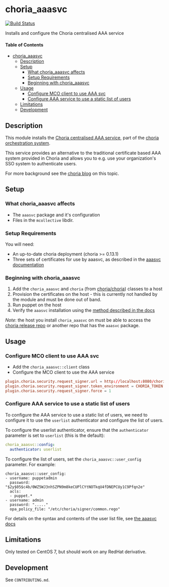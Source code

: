 # choria_aaasvc

[![Build Status](https://travis-ci.com/ExalDraen/puppet-choria_aaasvc.svg?branch=master)](https://travis-ci.com/ExalDraen/puppet-choria_aaasvc)

Installs and configure the Choria centralised AAA service

#### Table of Contents

<!-- markdown-toc start - Don't edit this section. Run M-x markdown-toc-refresh-toc -->

- [choria_aaasvc](#choriaaaasvc)
    - [Description](#description)
    - [Setup](#setup)
        - [What choria_aaasvc affects](#what-choriaaaasvc-affects)
        - [Setup Requirements](#setup-requirements)
        - [Beginning with choria_aaasvc](#beginning-with-choriaaaasvc)
    - [Usage](#usage)
        - [Configure MCO client to use AAA svc](#configure-mco-client-to-use-aaa-svc)
        - [Configure AAA service to use a static list of users](#configure-aaa-service-to-use-a-static-list-of-users)
    - [Limitations](#limitations)
    - [Development](#development)

<!-- markdown-toc end -->

## Description

This module installs the [Choria centralised AAA service](https://github.com/choria-io/aaasvc), part of the [choria
orchestration system](https://choria.io).

This service provides an alternative to the traditional certificate based
AAA system provided in Choria and allows you to e.g. use your organization's
SSO system to authenticate users.

For more background see the [choria blog](https://choria.io/blog/post/2019/01/23/central_aaa/) on this topic.


## Setup

### What choria_aaasvc affects

* The `aaasvc` package and it's configuration
* Files in the `mcollective` libdir.

### Setup Requirements

You will need:

* An up-to-date choria deployment (choria >= 0.13.1)
* Three sets of certificates for use by aaasvc, as described in the [aaasvc documentation](https://github.com/choria-io/aaasvc#general-configuration)

### Beginning with choria_aaasvc

1. Add the `choria_aaasvc` and `choria` (from [choria/choria](https://forge.puppet.com/choria/choria)) classes to a host
2. Provision the certificates on the host - this is currently not handled by the module and must be done out of band.
3. Run puppet on the host
4. Verify the `aaasvc` installation using the [method described in the docs](https://github.com/choria-io/aaasvc#testing-login)

*Note*: the host you install `choria_aaasvc` on must be able to access the [choria release repo](https://packagecloud.io/choria/release) or another repo that has the `aaasvc` package.

## Usage

### Configure MCO client to use AAA svc

* Add the `choria_aaasvc::client` class
* Configure the MCO client to use the AAA service
```conf
plugin.choria.security.request_signer.url = http://localhost:8080/choria/v1/sign
plugin.choria.security.request_signer.token_environment = CHORIA_TOKEN
plugin.choria.security.request_signer.force = 1
```

### Configure AAA service to use a static list of users

To configure the AAA service to use a static list of users, we need to configure it to use the `userlist` authenticator and configure the list of users.

To configure the userlist authenticator, ensure that the `authenticator` parameter is set to `userlist` (this is the default):
```yaml
choria_aaasvc::config:
  authenticator: userlist
```

To configure the list of users, set the `choria_aaasvc::user_config` parameter. For example:
```
choria_aaasvc::user_config:
- username: puppetadmin
  password: "$2y$05$c4b/0WZ5WJ3nhSZPN9m8keCUPlCYtNOTkqU4fDNEPCUy1C9Pfqn2e"
  acls:
  - puppet.*
- username: admin
  password: "....."
  opa_policy_file: "/etc/choria/signer/common.rego"
```
For details on the syntax and contents of the user list file, see [the aaasvc docs](https://github.com/choria-io/aaasvc#static-configuration)

## Limitations

Only tested on CentOS 7, but should work on any RedHat derivative.

## Development

See `CONTRIBUTING.md`.
